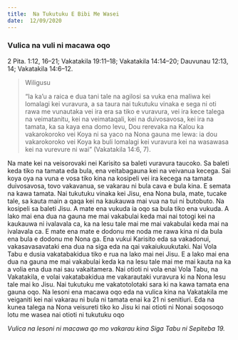 ```yaml
---
title:  Na Tukutuku E Bibi Me Wasei
date:  12/09/2020
---
```


### Vulica na vuli ni macawa oqo
2 Pita. 1:12, 16–21; Vakatakila 19:11–18; Vakatakila 14:14–20; Dauvunau 12:13, 14; Vakatakila 14:6–12.

> <p>Wiligusu</p>
> “Ia ka’u a raica e dua tani tale na agilosi sa vuka ena maliwa kei lomalagi kei vuravura, a sa taura nai tukutuku vinaka e sega ni oti rawa me vunautaka vei ira era sa tiko e vuravura, vei ira kece talega na veimatanitu, kei na veimataqali, kei na duivosavosa, kei ira na tamata, ka sa kaya ena domo levu, Dou rerevaka na Kalou ka vakarokoroko vei Koya ni sa yaco na Nona gauna me lewa: ia dou vakarokoroko vei Koya ka buli lomalagi kei vuravura kei na wasawasa kei na vurevure ni wai” (Vakatakila 14:6, 7).

Na mate kei na veisorovaki nei Karisito sa baleti vuravura taucoko. Sa baleti keda tiko na tamata eda bula, ena veitabagauna kei na veivanua kecega. Sai koya oya na vuna e vosa tiko kina na kosipeli vei ira kecega na tamata duivosavosa, tovo vakavanua, se vakarau ni bula cava e bula kina. E semata na kawa tamata. Nai tukutuku vinaka kei Jisu, ena Nona bula, mate, tucake tale, sa kauta main a qaqa kei na kaukauwa mai vua na tui ni butobuto. Na kosipeli sa baleti Jisu. A mate ena vukuda ia oqo sa bula tiko ena vukuda. A lako mai ena dua na gauna me mai vakabulai keda mai nai totogi kei na kaukauwa ni ivalavala ca, ka na lesu tale mai me mai vakabulai keda mai na ivalavala ca. E mate ena mate e dodonu me noda me rawa kina ni da bula ena bula e dodonu me Nona ga. Ena vukui Karisito eda sa vakadonui, vakasavasavataki ena dua na siga eda na qai vakaiukuukutaki. Nai Vola Tabu e dusia vakatabakidua tiko e rua na lako mai nei Jisu. E a lako mai ena dua na gauna me mai vakabulai keda ka na lesu tale mai me mai kauta na ka a volia ena dua nai sau vakaitamera. Nai otioti ni vola enai Vola Tabu, na Vakatakila, e volai vakatabakidua me vakarautaki vuravura ki na Nona lesu tale mai ko Jisu. Nai tukutuku me vakatotolotaki sara ki na kawa tamata ena gauna oqo. Na lesoni ena macawa oqo eda na vulica kina na Vakatakila me veiganiti kei nai vakarau ni bula ni tamata enai ka 21 ni senitiuri. Eda na kunea talega na Nona veisureti tiko ko Jisu ki nai otioti ni Nonai soqosoqo lotu me wasea nai otioti ni tukutuku oqo

_Vulica na lesoni ni macawa qo mo vakarau kina Siga Tabu ni Sepiteba 19._